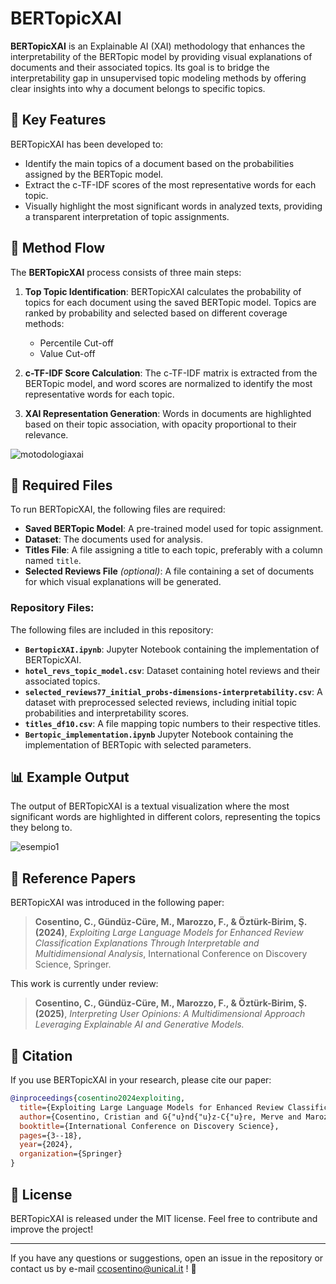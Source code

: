 # BERTopicXAI

**BERTopicXAI** is an Explainable AI (XAI) methodology that enhances the interpretability of the BERTopic model by providing visual explanations of documents and their associated topics. Its goal is to bridge the interpretability gap in unsupervised topic modeling methods by offering clear insights into why a document belongs to specific topics.

## 🚀 Key Features

BERTopicXAI has been developed to:
- Identify the main topics of a document based on the probabilities assigned by the BERTopic model.
- Extract the c-TF-IDF scores of the most representative words for each topic.
- Visually highlight the most significant words in analyzed texts, providing a transparent interpretation of topic assignments.

## 📌 Method Flow

The **BERTopicXAI** process consists of three main steps:

1. **Top Topic Identification**: BERTopicXAI calculates the probability of topics for each document using the saved BERTopic model. Topics are ranked by probability and selected based on different coverage methods:
   - Percentile Cut-off
   - Value Cut-off

2. **c-TF-IDF Score Calculation**: The c-TF-IDF matrix is extracted from the BERTopic model, and word scores are normalized to identify the most representative words for each topic.

3. **XAI Representation Generation**: Words in documents are highlighted based on their topic association, with opacity proportional to their relevance.

![motodologiaxai](https://github.com/user-attachments/assets/8efa0f20-5ce1-45d0-824e-600d60450abb)

## 📂 Required Files

To run BERTopicXAI, the following files are required:
- **Saved BERTopic Model**: A pre-trained model used for topic assignment.
- **Dataset**: The documents used for analysis.
- **Titles File**: A file assigning a title to each topic, preferably with a column named `title`.
- **Selected Reviews File** *(optional)*: A file containing a set of documents for which visual explanations will be generated.

### Repository Files:
The following files are included in this repository:

- **`BertopicXAI.ipynb`**: Jupyter Notebook containing the implementation of BERTopicXAI.
- **`hotel_revs_topic_model.csv`**: Dataset containing hotel reviews and their associated topics.
- **`selected_reviews77_initial_probs-dimensions-interpretability.csv`**: A dataset with preprocessed selected reviews, including initial topic probabilities and interpretability scores.
- **`titles_df10.csv`**: A file mapping topic numbers to their respective titles.
- **`Bertopic_implementation.ipynb`** Jupyter Notebook containing the implementation of BERTopic with selected parameters.

## 📊 Example Output

The output of BERTopicXAI is a textual visualization where the most significant words are highlighted in different colors, representing the topics they belong to.

![esempio1](https://github.com/user-attachments/assets/f41966d7-940f-4e1b-8d8e-6befce04d925)


## 📖 Reference Papers

BERTopicXAI was introduced in the following paper:

> **Cosentino, C., Gündüz-Cüre, M., Marozzo, F., & Öztürk-Birim, Ş. (2024)**, *Exploiting Large Language Models for Enhanced Review Classification Explanations Through Interpretable and Multidimensional Analysis*, International Conference on Discovery Science, Springer.

This work is currently under review:

> **Cosentino, C., Gündüz-Cüre, M., Marozzo, F., & Öztürk-Birim, Ş. (2025)**, *Interpreting User Opinions: A Multidimensional Approach Leveraging Explainable AI and Generative Models.*

## 📌 Citation
If you use BERTopicXAI in your research, please cite our paper:

```bibtex
@inproceedings{cosentino2024exploiting,
  title={Exploiting Large Language Models for Enhanced Review Classification Explanations Through Interpretable and Multidimensional Analysis},
  author={Cosentino, Cristian and G{"u}nd{"u}z-C{"u}re, Merve and Marozzo, Fabrizio and {"O}zt{"u}rk-Birim, {\c{S}}ule},
  booktitle={International Conference on Discovery Science},
  pages={3--18},
  year={2024},
  organization={Springer}
}
```

## 📜 License
BERTopicXAI is released under the MIT license. Feel free to contribute and improve the project!

---

If you have any questions or suggestions, open an issue in the repository or contact us by e-mail ccosentino@unical.it ! 🚀

